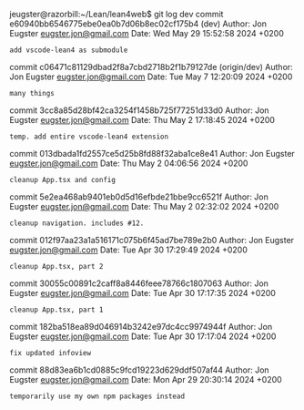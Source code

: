 jeugster@razorbill:~/Lean/lean4web$ git log dev
commit e60940bb6546775ebe0ea0b7d06b8ec02cf175b4 (dev)
Author: Jon Eugster <eugster.jon@gmail.com>
Date:   Wed May 29 15:52:58 2024 +0200

    add vscode-lean4 as submodule

commit c06471c81129dbad2f8a7cbd2718b2f1b79127de (origin/dev)
Author: Jon Eugster <eugster.jon@gmail.com>
Date:   Tue May 7 12:20:09 2024 +0200

    many things

commit 3cc8a85d28bf42ca3254f1458b725f77251d33d0
Author: Jon Eugster <eugster.jon@gmail.com>
Date:   Thu May 2 17:18:45 2024 +0200

    temp. add entire vscode-lean4 extension

commit 013dbada1fd2557ce5d25b8fd88f32aba1ce8e41
Author: Jon Eugster <eugster.jon@gmail.com>
Date:   Thu May 2 04:06:56 2024 +0200

    cleanup App.tsx and config













commit 5e2ea468ab9401eb0d5d16efbde21bbe9cc6521f
Author: Jon Eugster <eugster.jon@gmail.com>
Date:   Thu May 2 02:32:02 2024 +0200

    cleanup navigation. includes #12.

commit 012f97aa23a1a516171c075b6f45ad7be789e2b0
Author: Jon Eugster <eugster.jon@gmail.com>
Date:   Tue Apr 30 17:29:49 2024 +0200

    cleanup App.tsx, part 2

commit 30055c00891c2caff8a8446feee78766c1807063
Author: Jon Eugster <eugster.jon@gmail.com>
Date:   Tue Apr 30 17:17:35 2024 +0200

    cleanup App.tsx, part 1

commit 182ba518ea89d046914b3242e97dc4cc9974944f
Author: Jon Eugster <eugster.jon@gmail.com>
Date:   Tue Apr 30 17:17:04 2024 +0200

    fix updated infoview

commit 88d83ea6b1cd0885c9fcd19223d629ddf507af44
Author: Jon Eugster <eugster.jon@gmail.com>
Date:   Mon Apr 29 20:30:14 2024 +0200

    temporarily use my own npm packages instead
